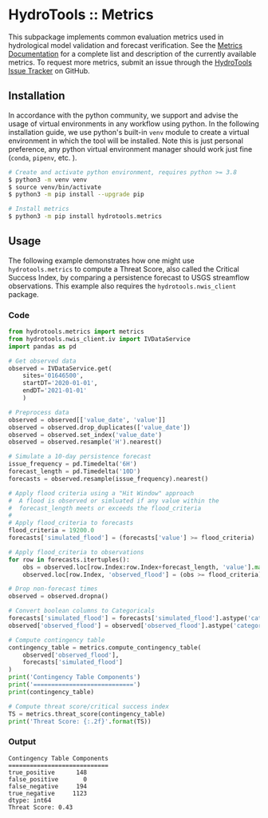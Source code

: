# HydroTools :: Metrics

This subpackage implements common evaluation metrics used in hydrological model validation and forecast verification. See the [Metrics Documentation](https://noaa-owp.github.io/hydrotools/hydrotools.metrics.html) for a complete list and description of the currently available metrics. To request more metrics, submit an issue through the [HydroTools Issue Tracker](https://github.com/NOAA-OWP/hydrotools/issues) on GitHub.

## Installation

In accordance with the python community, we support and advise the usage of virtual
environments in any workflow using python. In the following installation guide, we
use python's built-in `venv` module to create a virtual environment in which the
tool will be installed. Note this is just personal preference, any python virtual
environment manager should work just fine (`conda`, `pipenv`, etc. ).

```bash
# Create and activate python environment, requires python >= 3.8
$ python3 -m venv venv
$ source venv/bin/activate
$ python3 -m pip install --upgrade pip

# Install metrics
$ python3 -m pip install hydrotools.metrics
```

## Usage

The following example demonstrates how one might use `hydrotools.metrics` to compute a Threat Score, also called the Critical Success Index, by comparing a persistence forecast to USGS streamflow observations. This example also requires the `hydrotools.nwis_client` package.

### Code
```python
from hydrotools.metrics import metrics
from hydrotools.nwis_client.iv import IVDataService
import pandas as pd

# Get observed data
observed = IVDataService.get(
    sites='01646500',
    startDT='2020-01-01',
    endDT='2021-01-01'
    )

# Preprocess data
observed = observed[['value_date', 'value']]
observed = observed.drop_duplicates(['value_date'])
observed = observed.set_index('value_date')
observed = observed.resample('H').nearest()

# Simulate a 10-day persistence forecast
issue_frequency = pd.Timedelta('6H')
forecast_length = pd.Timedelta('10D')
forecasts = observed.resample(issue_frequency).nearest()

# Apply flood criteria using a "Hit Window" approach
#  A flood is observed or simluated if any value within the
#  forecast_length meets or exceeds the flood_criteria
# 
# Apply flood_criteria to forecasts
flood_criteria = 19200.0
forecasts['simulated_flood'] = (forecasts['value'] >= flood_criteria)

# Apply flood_criteria to observations
for row in forecasts.itertuples():
    obs = observed.loc[row.Index:row.Index+forecast_length, 'value'].max()
    observed.loc[row.Index, 'observed_flood'] = (obs >= flood_criteria)

# Drop non-forecast times
observed = observed.dropna()

# Convert boolean columns to Categoricals
forecasts['simulated_flood'] = forecasts['simulated_flood'].astype('category')
observed['observed_flood'] = observed['observed_flood'].astype('category')

# Compute contingency table
contingency_table = metrics.compute_contingency_table(
    observed['observed_flood'],
    forecasts['simulated_flood']
)
print('Contingency Table Components')
print('============================')
print(contingency_table)

# Compute threat score/critical success index
TS = metrics.threat_score(contingency_table)
print('Threat Score: {:.2f}'.format(TS))
```

### Output
```console
Contingency Table Components
============================
true_positive      148
false_positive       0
false_negative     194
true_negative     1123
dtype: int64
Threat Score: 0.43
```
